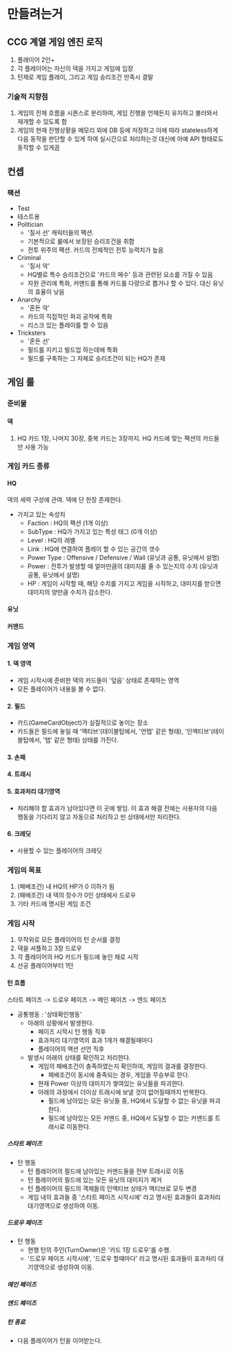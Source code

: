 # 만들려는거
## CCG 계열 게임 엔진 로직
1. 플레이어 2인+
2. 각 플레이어는 자신의 덱을 가지고 게임에 입장
3. 턴제로 게임 플레이, 그리고 게임 승리조건 만족시 결말
### 기술적 지향점
1. 게임의 전체 흐름을 시퀀스로 분리하여, 게임 진행을 언제든지 유지하고 불러와서 재개할 수 있도록 함
2. 게임의 현재 진행상황을 메모리 외에 DB 등에 저장하고 이에 따라 stateless하게 다음 동작을 판단할 수 있게 하여 실시간으로 처리하는것 대신에 아예 API 형태로도 동작할 수 있게끔
## 컨셉
### 팩션
* Test
 * 테스트용 
* Politician
  * '질서 선' 캐릭터들의 팩션.
  * 기본적으로 룰에서 보장된 승리조건을 취함
  * 전투 위주의 팩션. 카드의 전체적인 전투 능력치가 높음
* Criminal
  * '질서 악'
  * HQ별로 특수 승리조건으로 '카드의 매수' 등과 관련된 요소를 가질 수 있음
  * 자원 관리에 특화, 커맨드를 통해 카드를 다량으로 뽑거나 할 수 있다. 대신 유닛의 효율이 낮음
* Anarchy
  * '혼돈 악'
  * 카드의 직접적인 파괴 공작에 특화
  * 리스크 있는 플레이를 할 수 있음
* Tricksters
  * '혼돈 선'
  * 필드를 지키고 빌드업 하는데에 특화
  * 필드를 구축하는 그 자체로 승리조건이 되는 HQ가 존재
## 게임 룰
### 준비물
#### 덱
1. HQ 카드 1장, 나머지 30장, 중복 카드는 3장까지. HQ 카드에 맞는 팩션의 카드들만 사용 가능
### 게임 카드 종류
#### HQ
덱의 세력 구성에 관여. 덱에 단 한장 존재한다.
* 가지고 있는 속성치
  * Faction : HQ의 팩션 (1개 이상)
  * SubType : HQ가 가지고 있는 특성 태그 (0개 이상)
  * Level : HQ의 레벨
  * Link : HQ에 연결하여 플레이 할 수 있는 공간의 갯수
  * Power Type : Offensive / Defensive / Wall (유닛과 공통, 유닛에서 설명)
  * Power : 전투가 발생할 때 얼마만큼의 대미지를 줄 수 있는지의 수치 (유닛과 공통, 유닛에서 설명)
  * HP : 게임이 시작할 때, 해당 수치를 가지고 게임을 시작하고, 대미지를 받으면 대미지의 양만큼 수치가 감소한다.
#### 유닛
#### 커맨드
### 게임 영역
#### 1. 덱 영역
* 게임 시작시에 준비한 덱의 카드들이 '덮음' 상태로 존재하는 영역
* 모든 플레이어가 내용을 볼 수 없다.
#### 2. 필드
* 카드(GameCardObject)가 실질적으로 놓이는 장소
* 카드들은 필드에 놓일 때 '액티브'(테이블탑에서, '언탭' 같은 형태), '인액티브'(테이블탑에서, '탭' 같은 형태) 상태를 가진다.
#### 3. 손패
#### 4. 트래시
#### 5. 효과처리 대기영역
* 처리해야 할 효과가 남아있다면 이 곳에 쌓임. 이 효과 해결 전에는 사용자의 다음 행동을 기다리지 않고 자동으로 처리하고 빈 상태에서만 처리한다.
#### 6. 크레딧
* 사용할 수 있는 플레이어의 크레딧
### 게임의 목표
1. (패배조건) 내 HQ의 HP가 0 이하가 됨
2. (패배조건) 내 덱의 장수가 0인 상태에서 드로우
3. 기타 카드에 명시된 게임 조건
### 게임 시작
1. 무작위로 모든 플레이어의 턴 순서를 결정
2. 덱을 셔플하고 3장 드로우
3. 각 플레이어의 HQ 카드가 필드에 놓인 채로 시작
4. 선공 플레이어부터 1턴
#### 턴 흐름
스타트 페이즈 -> 드로우 페이즈 -> 메인 페이즈 -> 엔드 페이즈
* 공통행동 : '상태확인행동'
  * 아래의 상황에서 발생한다.
    * 페이즈 시작시 턴 행동 직후
    * 효과처리 대기영역의 효과 1개가 해결될때마다
    * 플레이어의 액션 선언 직후
  * 발생시 아래의 상태를 확인하고 처리한다.
    * 게임의 패배조건이 충족하였는지 확인하여, 게임의 결과를 결정한다.
      * 패배조건이 동시에 충족되는 경우, 게임을 무승부로 한다.
    * 현재 Power 이상의 대미지가 쌓여있는 유닛들을 파괴한다.
    * 아래의 과정에서 더이상 트래시에 보낼 것이 없어질때까지 반복한다.
      * 필드에 남아있는 모든 유닛들 중, HQ에서 도달할 수 없는 유닛을 파괴한다.
      * 필드에 남아있는 모든 커맨드 중, HQ에서 도달할 수 없는 커맨드를 트래시로 이동한다.

##### 스타트 페이즈
* 턴 행동
  * 턴 플레이어의 필드에 남아있는 커맨드들을 전부 트래시로 이동
  * 턴 플레이어의 필드에 있는 모든 유닛의 대미지가 제거
  * 턴 플레이어의 필드의 객체들의 인액티브 상태가 액티브로 모두 변경
  * 게임 내의 효과들 중 '스타트 페이즈 시작시에' 라고 명시된 효과들이 효과처리 대기영역으로 생성하여 이동.
##### 드로우 페이즈
* 턴 행동
  * 현행 턴의 주인(TurnOwner)은 '카드 1장 드로우'를 수행.
  * '드로우 페이즈 시작시에', '드로우 할때마다' 라고 명시된 효과들이 효과처리 대기영역으로 생성하여 이동.
##### 메인 페이즈
##### 엔드 페이즈
##### 턴 종료
* 다음 플레이어가 턴을 이어받는다.
